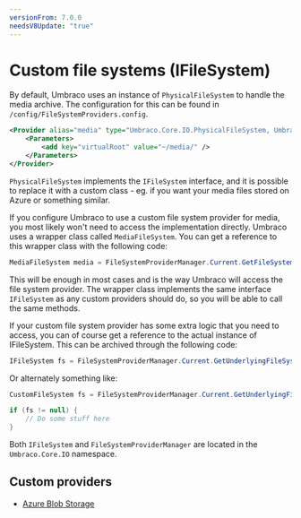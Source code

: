 ```yaml
---
versionFrom: 7.0.0
needsV8Update: "true"
---
```


# Custom file systems (IFileSystem)

By default, Umbraco uses an instance of `PhysicalFileSystem` to handle the media archive. The configuration for this can be found in `/config/FileSystemProviders.config`.

```xml
<Provider alias="media" type="Umbraco.Core.IO.PhysicalFileSystem, Umbraco.Core">
    <Parameters>
        <add key="virtualRoot" value="~/media/" />
    </Parameters>
</Provider>
```  

`PhysicalFileSystem` implements the `IFileSystem` interface, and it is possible to replace it with a custom class - eg. if you want your media files stored on Azure or something similar.

If you configure Umbraco to use a custom file system provider for media, you most likely won't need to access the implementation directly. Umbraco uses a wrapper class called `MediaFileSystem`. You can get a reference to this wrapper class with the following code:

```csharp
MediaFileSystem media = FileSystemProviderManager.Current.GetFileSystemProvider<MediaFileSystem>();
```

This will be enough in most cases and is the way Umbraco will access the file system provider. The wrapper class implements the same interface `IFileSystem` as any custom providers should do, so you will be able to call the same methods.

If your custom file system provider has some extra logic that you need to access, you can of course get a reference to the actual instance of IFileSystem. This can be archived through the following code:

```csharp
IFileSystem fs = FileSystemProviderManager.Current.GetUnderlyingFileSystemProvider("media");
```

Or alternately something like:

```csharp
CustomFileSystem fs = FileSystemProviderManager.Current.GetUnderlyingFileSystemProvider("media") as CustomFileSystem;

if (fs != null) {
    // Do some stuff here
}
```   

Both `IFileSystem` and `FileSystemProviderManager` are located in the `Umbraco.Core.IO` namespace.

## Custom providers

* [Azure Blob Storage](Azure-Blob-Storage/)